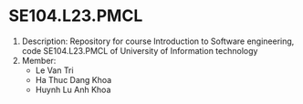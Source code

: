 # SE104.L23.PMCL
1. Description: Repository for course Introduction to Software engineering, code SE104.L23.PMCL of University of Information technology
2. Member:
    - Le Van Tri
    - Ha Thuc Dang Khoa
    - Huynh Lu Anh Khoa

